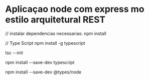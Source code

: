 # Aplicaçao node com express mo estilo arquitetural REST

// instalar dependencias necessarias:
npm install

// Type Script
npm install -g typescript

tsc --init

npm install --save-dev typescript

npm install --save-dev @types/node